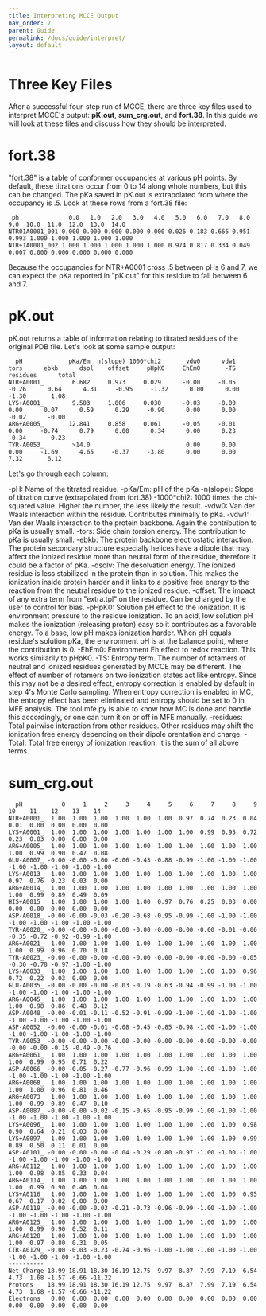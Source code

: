 ```yaml
---
title: Interpreting MCCE Output
nav_order: 7
parent: Guide
permalink: /docs/guide/interpret/
layout: default
---
```

# Three Key Files

After a successful four-step run of MCCE, there are three key files used to interpret MCCE's output: **pK.out**, **sum_crg.out**, and **fort.38**. In this guide we will look at these files and discuss how they should be interpreted.

# fort.38

"fort.38" is a table of conformer occupancies at various pH points. By default, these titrations occur from 0 to 14 along whole numbers, but this can be changed. The pKa saved in pK.out is extrapolated from where the occupancy is .5. Look at these rows from a fort.38 file:

```
 ph              0.0   1.0   2.0   3.0   4.0   5.0   6.0   7.0   8.0   9.0  10.0  11.0  12.0  13.0  14.0
NTR01A0001_001 0.000 0.000 0.000 0.000 0.000 0.026 0.183 0.666 0.951 0.993 1.000 1.000 1.000 1.000 1.000
NTR+1A0001_002 1.000 1.000 1.000 1.000 1.000 0.974 0.817 0.334 0.049 0.007 0.000 0.000 0.000 0.000 0.000
```

Because the occupancies for NTR+A0001 cross .5 between pHs 6 and 7, we can expect the pKa reported in "pK.out" for this residue to fall between 6 and 7.

# pK.out

pK.out returns a table of information relating to titrated residues of the original PDB file. Let's look at some sample output:

```
  pH             pKa/Em  n(slope) 1000*chi2       vdw0      vdw1      tors      ebkb      dsol    offset     pHpK0     EhEm0       -TS  residues      total
NTR+A0001_        6.682     0.973     0.029      -0.00     -0.05     -0.26      0.64      4.31     -0.95     -1.32      0.00      0.00     -1.30       1.08
LYS+A0001_        9.503     1.006     0.030      -0.03     -0.00      0.00      0.07      0.59      0.29     -0.90      0.00      0.00     -0.02      -0.00
ARG+A0005_       12.841     0.858     0.061      -0.05     -0.01      0.00     -0.74      0.79      0.00      0.34      0.00      0.23     -0.34       0.23
TYR-A0053_        >14.0                           0.00      0.00      0.00     -1.69      4.65     -0.37     -3.80      0.00      0.00      7.32       6.12
```

Let's go through each column:

-pH: Name of the titrated residue.
-pKa/Em: pH of the pKa
-n(slope): Slope of titration curve (extrapolated from fort.38)
-1000*chi2: 1000 times the chi-squared value. Higher the number, the less likely the result.
-vdw0: Van der Waals interaction within the residue. Contributes minimally to pKa.
-vdw1: Van der Waals interaction to the protein backbone. Again the contribution to pKa is usually small.
-tors: Side chain torsion energy. The contribution to pKa is usually small.
-ebkb: The protein backbone electrostatic interaction. The protein secondary structure especially helices have a dipole that may affect the ionized residue more than neutral form of the residue, therefore it could be a factor of pKa.
-dsolv: The desolvation energy. The ionized residue is less stabilized in the protein than in solution. This makes the ionization inside protein harder and it links to a positive free energy to the reaction from the neutral residue to the ionized residue.
-offset: The impact of any extra term from "extra.tpl" on the residue. Can be changed by the user to control for bias.
-pHpK0: Solution pH effect to the ionization. It is environment pressure to the residue ionization. To an acid, low solution pH makes the ionization (releasing proton) easy so it contributes as a favorable energy. To a base, low pH makes ionization harder. When pH equals residue's solution pKa, the environment pH is at the balance point, where the contribution is 0.
-EhEm0: Environment Eh effect to redox reaction. This works similarily to pHpK0.
-TS: Entropy term. The number of rotamers of neutral and ionized residues generated by MCCE may be different. The effect of number of rotamers on two ionization states act like entropy. Since this may not be a desired effect, entropy correction is enabled by default in step 4's Monte Carlo sampling. When entropy correction is enabled in MC, the entropy effect has been eliminated and entropy should be set to 0 in MFE analysis. The tool mfe.py is able to know how MC is done and handle this accordingly, or one can turn it on or off in MFE manually.
-residues: Total pairwise interaction from other residues. Other residues may shift the ionization free energy depending on their dipole orentation and charge.
-Total: Total free energy of ionization reaction. It is the sum of all above terms.

# sum_crg.out



```
  pH           0     1     2     3     4     5     6     7     8     9    10    11    12    13    14
NTR+A0001_  1.00  1.00  1.00  1.00  1.00  1.00  0.97  0.74  0.23  0.04  0.01  0.00  0.00  0.00  0.00
LYS+A0001_  1.00  1.00  1.00  1.00  1.00  1.00  1.00  0.99  0.95  0.72  0.23  0.03  0.00  0.00  0.00
ARG+A0005_  1.00  1.00  1.00  1.00  1.00  1.00  1.00  1.00  1.00  1.00  1.00  0.99  0.90  0.47  0.08
GLU-A0007_ -0.00 -0.00 -0.00 -0.06 -0.43 -0.88 -0.99 -1.00 -1.00 -1.00 -1.00 -1.00 -1.00 -1.00 -1.00
LYS+A0013_  1.00  1.00  1.00  1.00  1.00  1.00  1.00  1.00  1.00  1.00  0.97  0.76  0.23  0.03  0.00
ARG+A0014_  1.00  1.00  1.00  1.00  1.00  1.00  1.00  1.00  1.00  1.00  1.00  0.99  0.89  0.49  0.09
HIS+A0015_  1.00  1.00  1.00  1.00  1.00  0.97  0.76  0.25  0.03  0.00  0.00  0.00  0.00  0.00  0.00
ASP-A0018_ -0.00 -0.00 -0.03 -0.20 -0.68 -0.95 -0.99 -1.00 -1.00 -1.00 -1.00 -1.00 -1.00 -1.00 -1.00
TYR-A0020_ -0.00 -0.00 -0.00 -0.00 -0.00 -0.00 -0.00 -0.00 -0.01 -0.06 -0.35 -0.72 -0.92 -0.99 -1.00
ARG+A0021_  1.00  1.00  1.00  1.00  1.00  1.00  1.00  1.00  1.00  1.00  1.00  0.99  0.96  0.70  0.18
TYR-A0023_ -0.00 -0.00 -0.00 -0.00 -0.00 -0.00 -0.00 -0.00 -0.00 -0.05 -0.30 -0.78 -0.97 -1.00 -1.00
LYS+A0033_  1.00  1.00  1.00  1.00  1.00  1.00  1.00  1.00  1.00  0.96  0.72  0.22  0.03  0.00  0.00
GLU-A0035_ -0.00 -0.00 -0.00 -0.03 -0.19 -0.63 -0.94 -0.99 -1.00 -1.00 -1.00 -1.00 -1.00 -1.00 -1.00
ARG+A0045_  1.00  1.00  1.00  1.00  1.00  1.00  1.00  1.00  1.00  1.00  1.00  0.98  0.86  0.48  0.12
ASP-A0048_ -0.00 -0.01 -0.11 -0.52 -0.91 -0.99 -1.00 -1.00 -1.00 -1.00 -1.00 -1.00 -1.00 -1.00 -1.00
ASP-A0052_ -0.00 -0.00 -0.01 -0.08 -0.45 -0.85 -0.98 -1.00 -1.00 -1.00 -1.00 -1.00 -1.00 -1.00 -1.00
TYR-A0053_ -0.00 -0.00 -0.00 -0.00 -0.00 -0.00 -0.00 -0.00 -0.00 -0.00 -0.00 -0.00 -0.15 -0.49 -0.76
ARG+A0061_  1.00  1.00  1.00  1.00  1.00  1.00  1.00  1.00  1.00  1.00  1.00  0.99  0.95  0.71  0.22
ASP-A0066_ -0.00 -0.05 -0.27 -0.77 -0.96 -0.99 -1.00 -1.00 -1.00 -1.00 -1.00 -1.00 -1.00 -1.00 -1.00
ARG+A0068_  1.00  1.00  1.00  1.00  1.00  1.00  1.00  1.00  1.00  1.00  1.00  1.00  0.96  0.81  0.46
ARG+A0073_  1.00  1.00  1.00  1.00  1.00  1.00  1.00  1.00  1.00  1.00  1.00  0.99  0.89  0.47  0.10
ASP-A0087_ -0.00 -0.00 -0.02 -0.15 -0.65 -0.95 -0.99 -1.00 -1.00 -1.00 -1.00 -1.00 -1.00 -1.00 -1.00
LYS+A0096_  1.00  1.00  1.00  1.00  1.00  1.00  1.00  1.00  1.00  0.98  0.90  0.64  0.21  0.03  0.00
LYS+A0097_  1.00  1.00  1.00  1.00  1.00  1.00  1.00  1.00  1.00  0.99  0.89  0.50  0.11  0.01  0.00
ASP-A0101_ -0.00 -0.00 -0.00 -0.04 -0.29 -0.80 -0.97 -1.00 -1.00 -1.00 -1.00 -1.00 -1.00 -1.00 -1.00
ARG+A0112_  1.00  1.00  1.00  1.00  1.00  1.00  1.00  1.00  1.00  1.00  1.00  0.98  0.85  0.33  0.04
ARG+A0114_  1.00  1.00  1.00  1.00  1.00  1.00  1.00  1.00  1.00  1.00  1.00  0.99  0.90  0.46  0.08
LYS+A0116_  1.00  1.00  1.00  1.00  1.00  1.00  1.00  1.00  1.00  0.95  0.67  0.17  0.02  0.00  0.00
ASP-A0119_ -0.00 -0.00 -0.03 -0.21 -0.73 -0.96 -0.99 -1.00 -1.00 -1.00 -1.00 -1.00 -1.00 -1.00 -1.00
ARG+A0125_  1.00  1.00  1.00  1.00  1.00  1.00  1.00  1.00  1.00  1.00  1.00  0.99  0.90  0.52  0.11
ARG+A0128_  1.00  1.00  1.00  1.00  1.00  1.00  1.00  1.00  1.00  1.00  1.00  0.97  0.80  0.31  0.05
CTR-A0129_ -0.00 -0.03 -0.23 -0.74 -0.96 -1.00 -1.00 -1.00 -1.00 -1.00 -1.00 -1.00 -1.00 -1.00 -1.00
----------
Net_Charge 18.99 18.91 18.30 16.19 12.75  9.97  8.87  7.99  7.19  6.54  4.73  1.68 -1.57 -6.66 -11.22
Protons    18.99 18.91 18.30 16.19 12.75  9.97  8.87  7.99  7.19  6.54  4.73  1.68 -1.57 -6.66 -11.22
Electrons   0.00  0.00  0.00  0.00  0.00  0.00  0.00  0.00  0.00  0.00  0.00  0.00  0.00  0.00  0.00
```
